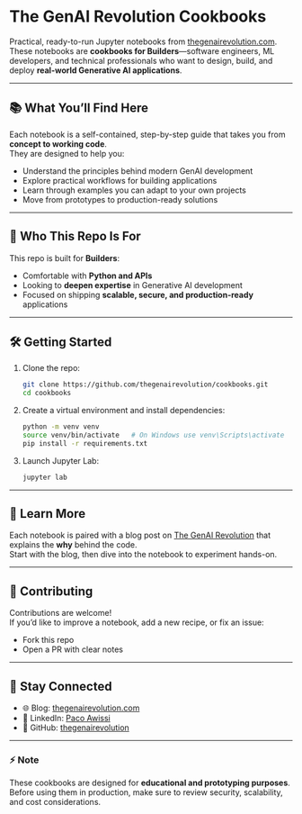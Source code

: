 # The GenAI Revolution Cookbooks

Practical, ready-to-run Jupyter notebooks from [thegenairevolution.com](https://thegenairevolution.com).  
These notebooks are **cookbooks for Builders**—software engineers, ML developers, and technical professionals who want to design, build, and deploy **real-world Generative AI applications**.

---

## 📚 What You’ll Find Here

Each notebook is a self-contained, step-by-step guide that takes you from **concept to working code**.  
They are designed to help you:

- Understand the principles behind modern GenAI development  
- Explore practical workflows for building applications  
- Learn through examples you can adapt to your own projects  
- Move from prototypes to production-ready solutions  

---

## 🚀 Who This Repo Is For

This repo is built for **Builders**:
- Comfortable with **Python and APIs**  
- Looking to **deepen expertise** in Generative AI development  
- Focused on shipping **scalable, secure, and production-ready** applications  

---

## 🛠 Getting Started

1. Clone the repo:
   ```bash
   git clone https://github.com/thegenairevolution/cookbooks.git
   cd cookbooks
   ```

2. Create a virtual environment and install dependencies:
   ```bash
   python -m venv venv
   source venv/bin/activate   # On Windows use venv\Scripts\activate
   pip install -r requirements.txt
   ```

3. Launch Jupyter Lab:
   ```bash
   jupyter lab
   ```

---

## 📖 Learn More

Each notebook is paired with a blog post on [The GenAI Revolution](https://thegenairevolution.com) that explains the **why** behind the code.  
Start with the blog, then dive into the notebook to experiment hands-on.

---

## 🤝 Contributing

Contributions are welcome!  
If you’d like to improve a notebook, add a new recipe, or fix an issue:
- Fork this repo
- Open a PR with clear notes

---

## 🔗 Stay Connected

- 🌐 Blog: [thegenairevolution.com](https://thegenairevolution.com)  
- 💼 LinkedIn: [Paco Awissi](https://www.linkedin.com/in/pacoawissi/)  
- 🐙 GitHub: [thegenairevolution](https://github.com/thegenairevolution)

---

### ⚡ Note
These cookbooks are designed for **educational and prototyping purposes**.  
Before using them in production, make sure to review security, scalability, and cost considerations.
